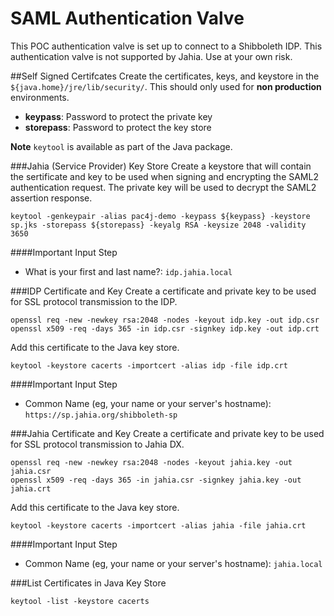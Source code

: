 # SAML Authentication Valve #
This POC authentication valve is set up to connect to a Shibboleth IDP.  This authentication valve is not supported by Jahia.  Use at your own risk.

##Self Signed Certifcates
Create the certificates, keys, and keystore in the `${java.home}/jre/lib/security/`.  This should only used for **non production** environments.

- **keypass**: Password to protect the private key
- **storepass**: Password to protect the key store

**Note** `keytool` is available as part of the Java package. 

###Jahia (Service Provider) Key Store
Create a keystore that will contain the sertificate and key to be used when signing and encrypting the SAML2 authentication request.  The private key will be used to decrypt the SAML2 assertion response.
```
keytool -genkeypair -alias pac4j-demo -keypass ${keypass} -keystore sp.jks -storepass ${storepass} -keyalg RSA -keysize 2048 -validity 3650
```
####Important Input Step
- What is your first and last name?: `idp.jahia.local`

###IDP Certificate and Key
Create a certificate and private key to be used for SSL protocol transmission to the IDP.

```
openssl req -new -newkey rsa:2048 -nodes -keyout idp.key -out idp.csr
openssl x509 -req -days 365 -in idp.csr -signkey idp.key -out idp.crt
```
Add this certificate to the Java key store.
```
keytool -keystore cacerts -importcert -alias idp -file idp.crt
```

####Important Input Step
- Common Name (eg, your name or your server's hostname): `https://sp.jahia.org/shibboleth-sp`

###Jahia Certificate and Key
Create a certificate and private key to be used for SSL protocol transmission to Jahia DX.

```
openssl req -new -newkey rsa:2048 -nodes -keyout jahia.key -out jahia.csr
openssl x509 -req -days 365 -in jahia.csr -signkey jahia.key -out jahia.crt
```
Add this certificate to the Java key store.
```
keytool -keystore cacerts -importcert -alias jahia -file jahia.crt
```

####Important Input Step
- Common Name (eg, your name or your server's hostname): `jahia.local`

###List Certificates in Java Key Store
```
keytool -list -keystore cacerts
```
